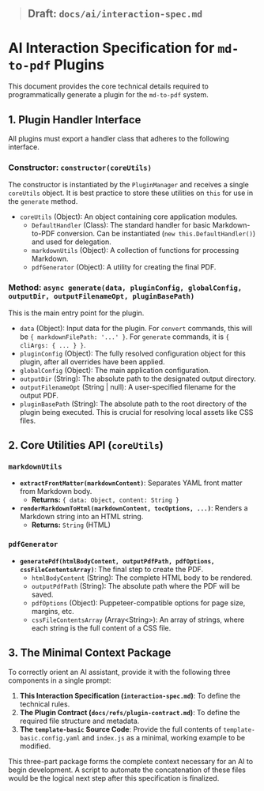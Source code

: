 > ## Draft: `docs/ai/interaction-spec.md`

# AI Interaction Specification for `md-to-pdf` Plugins

This document provides the core technical details required to programmatically generate a plugin for the `md-to-pdf` system.

## 1\. Plugin Handler Interface

All plugins must export a handler class that adheres to the following interface.

### Constructor: `constructor(coreUtils)`

The constructor is instantiated by the `PluginManager` and receives a single `coreUtils` object. It is best practice to store these utilities on `this` for use in the `generate` method.

  * `coreUtils` (Object): An object containing core application modules.
      * `DefaultHandler` (Class): The standard handler for basic Markdown-to-PDF conversion. Can be instantiated (`new this.DefaultHandler()`) and used for delegation.
      * `markdownUtils` (Object): A collection of functions for processing Markdown.
      * `pdfGenerator` (Object): A utility for creating the final PDF.

### Method: `async generate(data, pluginConfig, globalConfig, outputDir, outputFilenameOpt, pluginBasePath)`

This is the main entry point for the plugin.

  * `data` (Object): Input data for the plugin. For `convert` commands, this will be `{ markdownFilePath: '...' }`. For `generate` commands, it is `{ cliArgs: { ... } }`.
  * `pluginConfig` (Object): The fully resolved configuration object for this plugin, after all overrides have been applied.
  * `globalConfig` (Object): The main application configuration.
  * `outputDir` (String): The absolute path to the designated output directory.
  * `outputFilenameOpt` (String | null): A user-specified filename for the output PDF.
  * `pluginBasePath` (String): The absolute path to the root directory of the plugin being executed. This is crucial for resolving local assets like CSS files.

## 2\. Core Utilities API (`coreUtils`)

### `markdownUtils`

  * **`extractFrontMatter(markdownContent)`**: Separates YAML front matter from Markdown body.
      * **Returns:** `{ data: Object, content: String }`
  * **`renderMarkdownToHtml(markdownContent, tocOptions, ...)`**: Renders a Markdown string into an HTML string.
      * **Returns:** `String` (HTML)

### `pdfGenerator`

  * **`generatePdf(htmlBodyContent, outputPdfPath, pdfOptions, cssFileContentsArray)`**: The final step to create the PDF.
      * `htmlBodyContent` (String): The complete HTML body to be rendered.
      * `outputPdfPath` (String): The absolute path where the PDF will be saved.
      * `pdfOptions` (Object): Puppeteer-compatible options for page size, margins, etc.
      * `cssFileContentsArray` (Array\<String\>): An array of strings, where each string is the full content of a CSS file.

## 3\. The Minimal Context Package

To correctly orient an AI assistant, provide it with the following three components in a single prompt:

1.  **This Interaction Specification (`interaction-spec.md`)**: To define the technical rules.
2.  **The Plugin Contract (`docs/refs/plugin-contract.md`)**: To define the required file structure and metadata.
3.  **The `template-basic` Source Code**: Provide the full contents of `template-basic.config.yaml` and `index.js` as a minimal, working example to be modified.

This three-part package forms the complete context necessary for an AI to begin development. A script to automate the concatenation of these files would be the logical next step after this specification is finalized.
